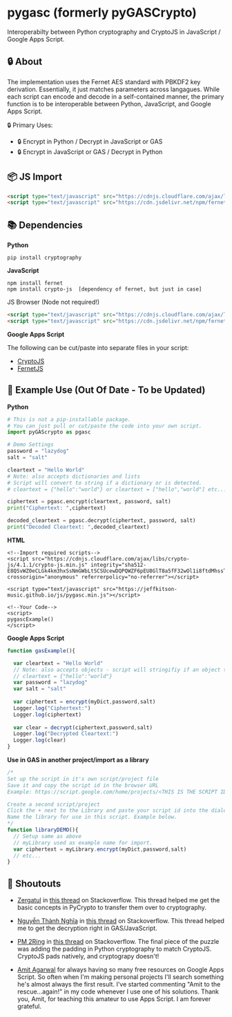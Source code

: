 # pygasc (formerly pyGASCrypto)
Interoperabilty between Python cryptography and CryptoJS in JavaScript / Google Apps Script.

## :lock: About
The implementation uses the Fernet AES standard with PBKDF2 key derivation. Essentially, it just matches parameters across langagues. While each script can encode and decode in a self-contained manner, the primary function is to be interoperable between Python, JavaScript, and Google Apps Script. 

:lock: Primary Uses:
- :lock: Encrypt in Python / Decrypt in JavaScript or GAS
- :lock: Encrypt in JavaScript or GAS / Decrypt in Python

## :package: JS Import
```html
<script type="text/javascript" src="https://cdnjs.cloudflare.com/ajax/libs/crypto-js/4.0.0/crypto-js.min.js"></script>
<script type="text/javascript" src="https://cdn.jsdelivr.net/npm/fernet@0.4.0/fernetBrowser.min.js"></script>
```

## :books: Dependencies 
**Python**

```
pip install cryptography
```

**JavaScript**
```
npm install fernet
npm install crypto-js  [dependency of fernet, but just in case]
```

JS Browser (Node not required!) 
```html
<script type="text/javascript" src="https://cdnjs.cloudflare.com/ajax/libs/crypto-js/4.0.0/crypto-js.min.js"></script>
<script type="text/javascript" src="https://cdn.jsdelivr.net/npm/fernet@0.4.0/fernetBrowser.min.js"></script>
```

**Google Apps Script**

The following can be cut/paste into separate files in your script:
- [CryptoJS](https://cdnjs.cloudflare.com/ajax/libs/crypto-js/4.0.0/crypto-js.min.js)
- [FernetJS](https://cdn.jsdelivr.net/npm/fernet@0.4.0/fernetBrowser.min.js)

## :eyes: Example Use (Out Of Date - To be Updated)
**Python**
```python
# This is not a pip-installable package. 
# You can just pull or cut/paste the code into your own script.
import pyGAScrypto as pgasc

# Demo Settings
password = "lazydog"
salt = "salt"

cleartext = "Hello World"
# Note: also accepts dictionaries and lists 
# Script will convert to string if a dictionary or is detected.
# cleartext = {"hello":"world"} or cleartext = ["hello","world"] etc...

ciphertext = pgasc.encrypt(cleartext, password, salt)
print("Ciphertext: ",ciphertext)

decoded_cleartext = pgasc.decrypt(ciphertext, password, salt)
print("Decoded Cleartext: ",decoded_cleartext)


```
**HTML**
```
<!--Import required scripts-->
<script src="https://cdnjs.cloudflare.com/ajax/libs/crypto-js/4.1.1/crypto-js.min.js" integrity="sha512-E8QSvWZ0eCLGk4km3hxSsNmGWbLtSCSUcewDQPQWZF6pEU8GlT8a5fF32wOl1i8ftdMhssTrF/OhyGWwonTcXA==" crossorigin="anonymous" referrerpolicy="no-referrer"></script>

<script type="text/javascript" src="https://jeffkitson-music.github.io/js/pygasc.min.js"></script>

<!--Your Code-->
<script>
pygascExample()
</script>
```
**Google Apps Script**
```javascript
function gasExample(){

  var cleartext = "Hello World"
  // Note: also accepts objects - script will stringifiy if an object type is detected.
  // cleartext = {"hello":"world"}
  var password = "lazydog"
  var salt = "salt"
  
  var ciphertext = encrypt(myDict,password,salt)
  Logger.log("Ciphertext:")
  Logger.log(ciphertext)
  
  var clear = decrypt(ciphertext,password,salt)
  Logger.log("Decrypted Cleartext:")
  Logger.log(clear)
}
```
**Use in GAS in another project/import as a library**
```javascript
/*
Set up the script in it's own script/project file
Save it and copy the script id in the browser URL
Example: https://script.google.com/home/projects/<THIS IS THE SCRIPT ID>/edit

Create a second script/project
Click the + next to the Library and paste your script id into the dialog box
Name the library for use in this script. Example below. 
*/
function libraryDEMO(){
  // Setup same as above
  // myLibrary used as example name for import.
  var ciphertext = myLibrary.encrypt(myDict,password,salt)
  // etc...
}
```
## :mega:  Shoutouts
- [Zergatul](https://stackoverflow.com/users/960055/zergatul) in [this thread](https://stackoverflow.com/questions/59488728/aes-encrypt-in-cryptojs-decrypt-in-pycrypto) on Stackoverflow. This thread helped me get the basic concepts in PyCrypto to transfer them over to cryptography. 

- [Nguyễn Thành Nghĩa](https://stackoverflow.com/users/9454452/nguy%e1%bb%85n-th%c3%a0nh-ngh%c4%a9a) in [this thread](https://stackoverflow.com/questions/39311514/how-to-decrypt-aes-with-cryptojs) on Stackoverflow. This thread helped me to get the decryption right in GAS/JavaScript.

- [PM 2Ring](https://stackoverflow.com/users/4014959/pm-2ring) in [this thread](https://stackoverflow.com/questions/50062663/encryption-decryption-using-aes-cbc-pkcs7padding) on Stackoverflow. The final piece of the puzzle was adding the padding in Python cryptography to match CryptoJS. CryptoJS pads natively, and cryptograpy doesn't!

- [Amit Agarwal](https://www.labnol.org/about) for always having so many free resources on Google Apps Script. So often when I'm making personal projects I'll search something he's almost always the first result. I've started commenting "Amit to the rescue...again!" in my code whenever I use one of his solutions. Thank you, Amit, for teaching this amateur to use Apps Script. I am forever grateful. 

